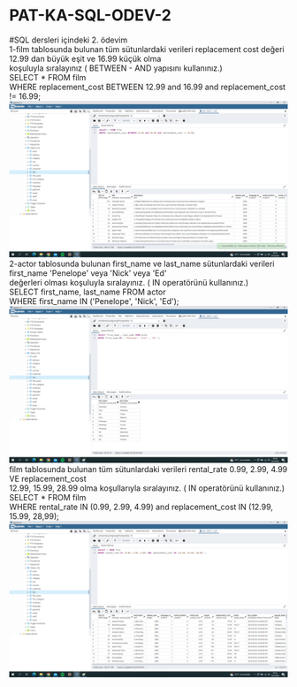 # PAT-KA-SQL-ODEV-2  
#SQL dersleri içindeki 2. ödevim  
  1-film tablosunda bulunan tüm sütunlardaki verileri replacement cost değeri 12.99 dan büyük eşit ve 16.99 küçük olma  
koşuluyla sıralayınız ( BETWEEN - AND yapısını kullanınız.)  
SELECT * FROM film  
WHERE replacement_cost BETWEEN 12.99 and 16.99 and replacement_cost != 16.99;  
![github](bir.png)  
  2-actor tablosunda bulunan first_name ve last_name sütunlardaki verileri first_name 'Penelope' veya 'Nick' veya 'Ed'  
değerleri olması koşuluyla sıralayınız. ( IN operatörünü kullanınız.)  
SELECT first_name, last_name FROM actor  
WHERE first_name IN ('Penelope', 'Nick', 'Ed');  
![github](2.png)  
  film tablosunda bulunan tüm sütunlardaki verileri rental_rate 0.99, 2.99, 4.99 VE replacement_cost   
12.99, 15.99, 28.99 olma koşullarıyla sıralayınız. ( IN operatörünü kullanınız.)  
SELECT * FROM film  
WHERE rental_rate IN (0.99, 2.99, 4.99) and replacement_cost IN (12.99, 15.99, 28,99);  
![github](3.png)  
